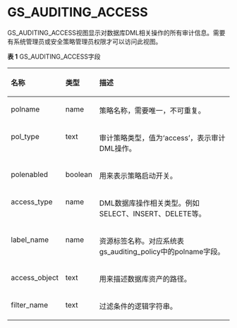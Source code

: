 # GS\_AUDITING\_ACCESS

GS\_AUDITING\_ACCESS视图显示对数据库DML相关操作的所有审计信息。需要有系统管理员或安全策略管理员权限才可以访问此视图。

**表 1**  GS\_AUDITING\_ACCESS字段

<a name="t8f0334486f934453827d563b90c86711"></a>
<table><thead align="left"><tr id="r2a0276b542d54fd0808927c2c54b0fc6"><th class="cellrowborder" valign="top" width="23%" id="mcps1.2.4.1.1"><p id="a5579cdd06a5645b3862144b2131a8649"><a name="a5579cdd06a5645b3862144b2131a8649"></a><a name="a5579cdd06a5645b3862144b2131a8649"></a>名称</p>
</th>
<th class="cellrowborder" valign="top" width="14.000000000000002%" id="mcps1.2.4.1.2"><p id="a1f7bf547d07e4656a132c0e34ba635ca"><a name="a1f7bf547d07e4656a132c0e34ba635ca"></a><a name="a1f7bf547d07e4656a132c0e34ba635ca"></a>类型</p>
</th>
<th class="cellrowborder" valign="top" width="63%" id="mcps1.2.4.1.3"><p id="a8447f6b31ba54199a8224fea8463c23d"><a name="a8447f6b31ba54199a8224fea8463c23d"></a><a name="a8447f6b31ba54199a8224fea8463c23d"></a>描述</p>
</th>
</tr>
</thead>
<tbody><tr id="rf8b75b68e6a24e29931035876b3c3dfb"><td class="cellrowborder" valign="top" width="23%" headers="mcps1.2.4.1.1 "><p id="a8f18d3f0e5cd44d096020df47ca28e00"><a name="a8f18d3f0e5cd44d096020df47ca28e00"></a><a name="a8f18d3f0e5cd44d096020df47ca28e00"></a>polname</p>
</td>
<td class="cellrowborder" valign="top" width="14.000000000000002%" headers="mcps1.2.4.1.2 "><p id="aecd744296d7d4b0397b2fe1fd923b6bf"><a name="aecd744296d7d4b0397b2fe1fd923b6bf"></a><a name="aecd744296d7d4b0397b2fe1fd923b6bf"></a>name</p>
</td>
<td class="cellrowborder" valign="top" width="63%" headers="mcps1.2.4.1.3 "><p id="a8579d68414bb40968ecb2f54fd50bfa3"><a name="a8579d68414bb40968ecb2f54fd50bfa3"></a><a name="a8579d68414bb40968ecb2f54fd50bfa3"></a>策略名称，需要唯一，不可重复。</p>
</td>
</tr>
<tr id="r685dd7e8104e4020b260711d0d1cf9a9"><td class="cellrowborder" valign="top" width="23%" headers="mcps1.2.4.1.1 "><p id="ad7f3b45edf4748ef8bf45be74968b4ac"><a name="ad7f3b45edf4748ef8bf45be74968b4ac"></a><a name="ad7f3b45edf4748ef8bf45be74968b4ac"></a>pol_type</p>
</td>
<td class="cellrowborder" valign="top" width="14.000000000000002%" headers="mcps1.2.4.1.2 "><p id="a0b778f8c6817439484fd5f0cb1d91e8b"><a name="a0b778f8c6817439484fd5f0cb1d91e8b"></a><a name="a0b778f8c6817439484fd5f0cb1d91e8b"></a>text</p>
</td>
<td class="cellrowborder" valign="top" width="63%" headers="mcps1.2.4.1.3 "><p id="p6131333104318"><a name="p6131333104318"></a><a name="p6131333104318"></a>审计策略类型，值为‘access’，表示审计DML操作。</p>
</td>
</tr>
<tr id="r45542ef0924c49f2a21c540acd3c90e3"><td class="cellrowborder" valign="top" width="23%" headers="mcps1.2.4.1.1 "><p id="p106232332384"><a name="p106232332384"></a><a name="p106232332384"></a>polenabled</p>
</td>
<td class="cellrowborder" valign="top" width="14.000000000000002%" headers="mcps1.2.4.1.2 "><p id="abe1aa36777e444c48c10c68dea6d28bd"><a name="abe1aa36777e444c48c10c68dea6d28bd"></a><a name="abe1aa36777e444c48c10c68dea6d28bd"></a>boolean</p>
</td>
<td class="cellrowborder" valign="top" width="63%" headers="mcps1.2.4.1.3 "><p id="p112181314549"><a name="p112181314549"></a><a name="p112181314549"></a>用来表示策略启动开关。</p>
</td>
</tr>
<tr id="ra3bccb8528cd408aa54f8e30557c0359"><td class="cellrowborder" valign="top" width="23%" headers="mcps1.2.4.1.1 "><p id="p13227139193819"><a name="p13227139193819"></a><a name="p13227139193819"></a>access_type</p>
</td>
<td class="cellrowborder" valign="top" width="14.000000000000002%" headers="mcps1.2.4.1.2 "><p id="p84741447191914"><a name="p84741447191914"></a><a name="p84741447191914"></a>name</p>
</td>
<td class="cellrowborder" valign="top" width="63%" headers="mcps1.2.4.1.3 "><p id="a83dfda58a9ac418fab57f167cd4a8244"><a name="a83dfda58a9ac418fab57f167cd4a8244"></a><a name="a83dfda58a9ac418fab57f167cd4a8244"></a>DML数据库操作相关类型。例如SELECT、INSERT、DELETE等。</p>
</td>
</tr>
<tr id="rd7538143f1a648d2ae003ee563237226"><td class="cellrowborder" valign="top" width="23%" headers="mcps1.2.4.1.1 "><p id="p9209164410381"><a name="p9209164410381"></a><a name="p9209164410381"></a>label_name</p>
</td>
<td class="cellrowborder" valign="top" width="14.000000000000002%" headers="mcps1.2.4.1.2 "><p id="a0a0c18f59f1a47bdb17413bbe1716f3a"><a name="a0a0c18f59f1a47bdb17413bbe1716f3a"></a><a name="a0a0c18f59f1a47bdb17413bbe1716f3a"></a>name</p>
</td>
<td class="cellrowborder" valign="top" width="63%" headers="mcps1.2.4.1.3 "><p id="a2fe293248c694ffd9fe3f04bdf3a3f6d"><a name="a2fe293248c694ffd9fe3f04bdf3a3f6d"></a><a name="a2fe293248c694ffd9fe3f04bdf3a3f6d"></a>资源标签名称。对应系统表gs_auditing_policy中的polname字段。</p>
</td>
</tr>
<tr id="ra831355d65f64e7b92f51f84021f4947"><td class="cellrowborder" valign="top" width="23%" headers="mcps1.2.4.1.1 "><p id="p1382717480382"><a name="p1382717480382"></a><a name="p1382717480382"></a>access_object</p>
</td>
<td class="cellrowborder" valign="top" width="14.000000000000002%" headers="mcps1.2.4.1.2 "><p id="a9193af9c57084a81b157fec2c2935f90"><a name="a9193af9c57084a81b157fec2c2935f90"></a><a name="a9193af9c57084a81b157fec2c2935f90"></a>text</p>
</td>
<td class="cellrowborder" valign="top" width="63%" headers="mcps1.2.4.1.3 "><p id="p15909162135911"><a name="p15909162135911"></a><a name="p15909162135911"></a>用来描述数据库资产的路径。</p>
</td>
</tr>
<tr id="rdb4c5c3a41fb4325a8c11787c3af82b1"><td class="cellrowborder" valign="top" width="23%" headers="mcps1.2.4.1.1 "><p id="ab44539456dc4418bbfdc32a89a1f2851"><a name="ab44539456dc4418bbfdc32a89a1f2851"></a><a name="ab44539456dc4418bbfdc32a89a1f2851"></a>filter_name</p>
</td>
<td class="cellrowborder" valign="top" width="14.000000000000002%" headers="mcps1.2.4.1.2 "><p id="a17a7c300ce604cd380d8340e5bfa63c3"><a name="a17a7c300ce604cd380d8340e5bfa63c3"></a><a name="a17a7c300ce604cd380d8340e5bfa63c3"></a>text</p>
</td>
<td class="cellrowborder" valign="top" width="63%" headers="mcps1.2.4.1.3 "><p id="p10707151153"><a name="p10707151153"></a><a name="p10707151153"></a>过滤条件的逻辑字符串。</p>
</td>
</tr>
</tbody>
</table>

